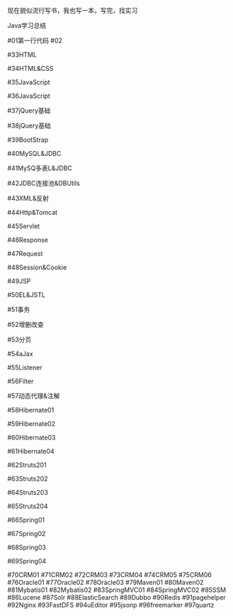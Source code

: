 现在貌似流行写书，我也写一本，写完，找实习

Java学习总结

#01第一行代码
#02



#33HTML

#34HTML&CSS

#35JavaScript

#36JavaScript

#37jQuery基础

#38jQuery基础

#39BootStrap

#40MySQL&JDBC

#41MySQ多表L&JDBC

#42JDBC连接池&DBUtils

#43XML&反射

#44Http&Tomcat

#45Servlet

#46Response

#47Request

#48Session&Cookie

#49JSP

#50EL&JSTL

#51事务

#52增删改查

#53分页

#54aJax

#55Listener

#56Filter

#57动态代理&注解



#58Hibernate01

#59Hibernate02

#60Hibernate03

#61Hibernate04

#62Struts201

#63Struts202

#64Struts203

#65Struts204

#66Spring01

#67Spring02

#68Spring03

#69Spring04

#70CRM01
#71CRM02
#72CRM03
#73CRM04
#74CRM05
#75CRM06
#76Oracle01
#77Oracle02
#78Oracle03
#79Maven01
#80Maven02
#81Mybatis01
#82Mybatis02
#83SpringMVC01
#84SpringMVC02
#85SSM
#86Lucene
#87Solr
#88ElasticSearch
#89Dubbo
#90Redis
#91pagehelper
#92Nginx
#93FastDFS
#94uEditor
#95jsonp
#96freemarker
#97quartz






